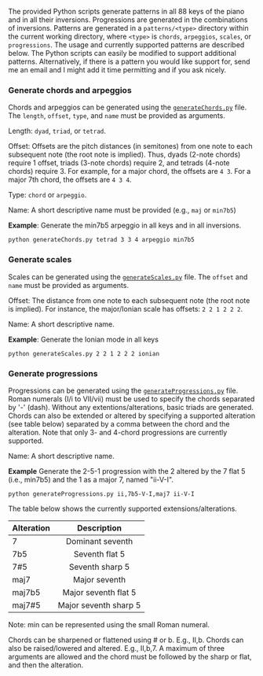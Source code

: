 The provided Python scripts generate patterns in all 88 keys of the piano and in all their inversions. Progressions are generated in the combinations of inversions. Patterns are generated in a `patterns/<type>` directory within the current working directory, where `<type>` is `chords`, `arpeggios`, `scales`, or `progressions`. The usage and currently supported patterns are described below. The Python scripts can easily be modified to support additional patterns. Alternatively, if there is a pattern you would like support for, send me an email and I might add it time permitting and if you ask nicely.

### Generate chords and arpeggios

Chords and arpeggios can be generated using the [`generateChords.py`](generateChords.py) file. The `length`, `offset`, `type`, and `name` must be provided as arguments.

Length: `dyad`, `triad`, or `tetrad`. 

Offset: Offsets are the pitch distances (in semitones) from one note to each subsequent note (the root note is implied). Thus, dyads (2-note chords) require 1 offset, triads (3-note chords) require 2, and tetrads (4-note chords) require 3. For example, for a major chord, the offsets are `4 3`. For a major 7th chord, the offsets are `4 3 4`.

Type: `chord` or `arpeggio`.

Name: A short descriptive name must be provided (e.g., `maj` or `min7b5`)

**Example**: Generate the min7b5 arpeggio in all keys and in all inversions.

``
python generateChords.py tetrad 3 3 4 arpeggio min7b5
``

### Generate scales

Scales can be generated using the [`generateScales.py`](generateScales.py) file. The `offset` and `name` must be provided as arguments.

Offset: The distance from one note to each subsequent note (the root note is implied). For instance, the major/Ionian scale has offsets: `2 2 1 2 2 2`.

Name: A short descriptive name.

**Example**: Generate the Ionian mode in all keys

``
python generateScales.py 2 2 1 2 2 2 ionian
``

### Generate progressions

Progressions can be generated using the [`generateProgressions.py`](generateProgressions.py) file. Roman numerals (I/i to VII/vii) must be used to specify the chords separated by '-' (dash). Without any extentions/alterations, basic triads are generated. Chords can also be extended or altered by specifying a supported alteration (see table below) separated by a comma between the chord and the alteration. Note that only 3- and 4-chord progressions are currently supported.

Name: A short descriptive name.

**Example** Generate the 2-5-1 progression with the 2 altered by the 7 flat 5 (i.e., min7b5) and the 1 as a major 7, named "ii-V-I".

``
python generateProgressions.py ii,7b5-V-I,maj7 ii-V-I
``

The table below shows the currently supported extensions/alterations.

| Alteration        | Description | 
| ------------- |:-------------:| 
| 7      | Dominant seventh | 
| 7b5      | Seventh flat 5      | 
| 7#5 | Seventh sharp 5      | 
| maj7 | Major seventh |
| maj7b5 | Major seventh flat 5 |
| maj7#5 | Major seventh sharp 5 |

Note: min can be represented using the small Roman numeral.

Chords can be sharpened or flattened using # or b. E.g., II,b. Chords can also be raised/lowered and altered. E.g., II,b,7. A maximum of three arguments are allowed and the chord must be followed by the sharp or flat, and then the alteration.


